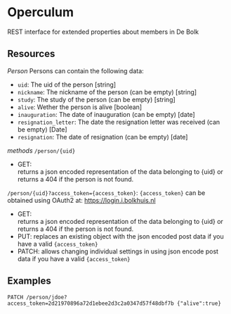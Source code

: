 Operculum
=========

REST interface for extended properties about members in De Bolk

Resources
---------

*Person*
Persons can contain the following data:
 * `uid`: The uid of the person [string]
 * `nickname`: The nickname of the person (can be empty) [string]
 * `study`: The study of the person (can be empty) [string]
 * `alive`: Wether the person is alive [boolean]
 * `inauguration`: The date of inauguration (can be empty) [date]
 * `resignation_letter`: The date the resignation letter was received (can be empty) [Date]
 * `resignation`: The date of resignation (can be empty) [date]

_methods_
`/person/{uid}`
 * GET:  
   returns a json encoded representation of the data belonging to {uid} or returns a 404 if the person is not found.

`/person/{uid}?access_token={access_token}`:
  `{access_token}` can be obtained using OAuth2 at: https://login.i.bolkhuis.nl
 * GET:  
   returns a json encoded representation of the data belonging to {uid} or returns a 404 if the person is not found.
 * PUT:
   replaces an existing object with the json encoded post data if you have a valid `{access_token}`  
 * PATCH:
   allows changing individual settings in using json encode post data if you have a valid `{access_token}`


Examples
--------

`
PATCH /person/jdoe?access_token=2d21970896a72d1ebee2d3c2a0347d57f48dbf7b
{"alive":true}
`

